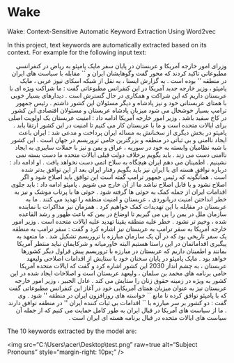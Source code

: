 # Wake
Wake: Context-Sensitive Automatic Keyword Extraction Using Word2vec


In this project, text keywords are automatically extracted based on its context. For example for the following input text:
<div dir="rtl">
وزرای امور خارجه آمریکا و عربستان در پایان سفر مایک پامپئو به ریاض در کنفرانسی مطبوعاتی تاکید کردند که محور گفت وگوهایشان ایران و `` مقابله با سیاست های ایران در منطقه '' بوده است  .  به گزارش ایسنا ،  به نقل از شبکه اسکای نیوز عربی ،  مایک پامپئو ،  وزیر خارجه جدید آمریکا در این کنفرانس مطبوعاتی گفت : ما شراکت ویژه ای با عربستان داریم که این شراکت و همکاری در حال گسترش است  .  دیدارهای بسیار خوبی با همتای عربستانی خود و نیز پادشاه و دیگر مسئولان این کشور داشتم  .  رئیس جمهور ترامپ بسیار خوشحال می شود میزبان پادشاه عربستان و مسئولان اقتصادی این کشور در کاخ سفید باشد  .  وزیر امور خارجه آمریکا ادامه داد : امنیت عربستان یک اولویت اصلی برای ایالات متحده است و ما با عربستان کار می کنیم تا امنیت در این کشور ارتقا یابد  .  پامپئو در بخش دیگری از سخنانش به مساله ایران پرداخت و مدعی شد : ایران باعث ایجاد ناامنی و بی ثباتی در منطقه و بزرگترین حامی تروریسم در جهان است  .  این کشور با شبه نظامیان وابسته به خود در سوریه ،  عراق و یمن و نیز با حملات سایبری به ایجاد ناامنی دست می زند  .  باید بگویم برخلاف دولت قبلی ایالات متحده ما دست بسته نمی نشینیم  .  اطمینان می دهم ایران هیچگاه به سلاح اتمی دست نخواهد یافت  .  او ادامه داد : درباره توافق هسته ای با ایران نیز باید بگویم رفتار ایران بعد از این توافق بدتر شده است  .  همانگونه که رئیس جمهور ترامپ گفته است این توافق باید اصلاح شود و اگر اصلاح نشود و یا قابل اصلاح نباشد ما از آن خارج می شویم  .  پامپئو ادامه داد : باید جلوی اقدامات ایران از جمله کمک به حوثی ها گرفته شود  .  حوثی ها با پرتاب موشک و نیز به خطر انداختن امنیت دریانوردی ،  عربستان و امنیت منطقه را تهدید می کنند  .  ما به عربستان در مقابله با این تهدیدات کمک خواهیم کرد  .  همزمان نیز مذاکرات با نماینده سازمان ملل در یمن را پی می گیریم تا اوضاع در یمن که باعث ظهور و رشد القاعده شده ،   وخیم تر نشود  .  خطر علیه منطقه یقینا تهدید علیه ایالات متحده است  .  وزیر امور خارجه آمریکا به سفر ترامپ به عربستان نیز اشاره کرد و گفت : سفر ترامپ به منطقه یک سفر تاریخی بود که در آن یک سازمان مبارزه با تروریسم تشکیل شد  .  ما متعهد به پیگیری اقداماتمان در این راستا هستیم البته خاورمیانه و شرکایمان نباید منتظر آمریکا بمانند و اطمینان داریم که عربستان در مبارزه با تروریسم پیش قراول دیگر کشورها خواهد بود  .  مایک پامپئو در پایان سخنان خود با ستایش از اقدامات اصلاحی ولیعهد عربستان ،  به چشم انداز 2030 این کشور اشاره کرد و گفت که ایالات متحده آمریکا حامی برنامه های محمد بن سلمان ،  ولیعهد عربستان است و اصلاحات ایجاد شده در این کشور به ویژه در زمینه حقوق زنان را ستایش می کند  .  عادل الجبیر ،  وزیر امور خارجه عربستان نیز به عنوان میزبان همتای آمریکایی خود در آغاز این کنفرانس مطبوعاتی گفت که با پامپئو توافق کرده تا مانع `` خواسته های روزافزون ایران در منطقه '' شود  .  وی گفت : دو کشور بر سر مبارزه با `` اقدامات بی ثبات کننده ایران '' در منطقه توافق دارند  .  ما از سیاست های آمریکا در قبال ایران به طور کامل حمایت می کنیم که از جمله آن سیاست های ایالات متحده در قبال برنامه هسته ای ایران است  . 
</div>

The 10 keywords extracted by the model are:

<img
src=“C:\Users\acer\Desktop\test.png”
raw=true
alt=“Subject Pronouns”
style=“margin-right: 10px;”
/>
